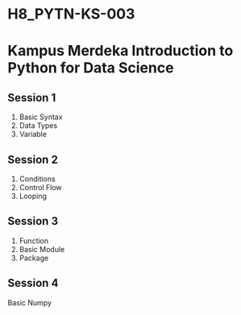 # H8_PYTN-KS-003
# Kampus Merdeka Introduction to Python for Data Science
## Session 1
1. Basic Syntax
2. Data Types
3. Variable

## Session 2
1. Conditions
2. Control Flow
3. Looping

## Session 3
1. Function
2. Basic Module
3. Package

## Session 4
Basic Numpy
